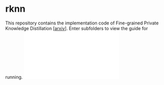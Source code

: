 # rknn

This repository contains the implementation code of Fine-grained Private Knowledge Distillation [[arxiv]()].
Enter subfolders to view the guide for running.
![Framework](framework.pdf)
